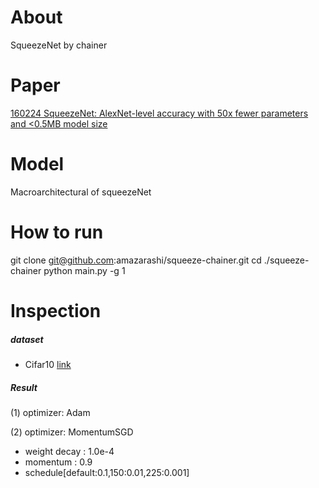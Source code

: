 # About
SqueezeNet by chainer

# Paper

[160224 SqueezeNet: AlexNet-level accuracy with 50x fewer parameters and <0.5MB model size](https://arxiv.org/abs/1602.07360)

# Model

Macroarchitectural of squeezeNet

# How to run
git clone git@github.com:amazarashi/squeeze-chainer.git
cd ./squeeze-chainer
python main.py -g 1

# Inspection

##### dataset
 - Cifar10 [link](https://www.cs.toronto.edu/~kriz/cifar.html)

##### Result

(1) optimizer: Adam


(2) optimizer: MomentumSGD
  - weight decay : 1.0e-4
  - momentum : 0.9
  - schedule[default:0.1,150:0.01,225:0.001]
